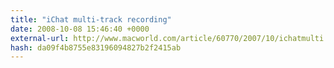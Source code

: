 ```yaml
---
title: "iChat multi-track recording"
date: 2008-10-08 15:46:40 +0000
external-url: http://www.macworld.com/article/60770/2007/10/ichatmulti.html
hash: da09f4b8755e83196094827b2f2415ab
---
```



